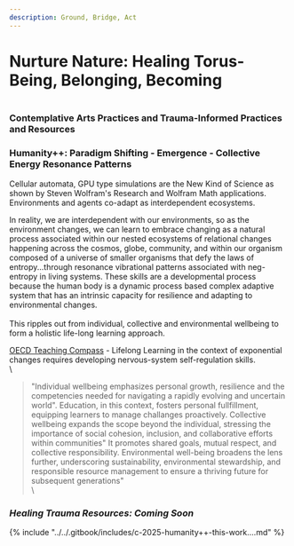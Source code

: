 ```yaml
---
description: Ground, Bridge, Act
---
```


# Nurture Nature: Healing Torus- Being, Belonging, Becoming

<figure><img src="../../.gitbook/assets/Screenshot 2025-09-02 at 5.15.48 PM.png" alt=""><figcaption></figcaption></figure>

### Contemplative Arts Practices and Trauma-Informed Practices and Resources



### Humanity++:   Paradigm Shifting - Emergence - Collective Energy Resonance Patterns&#x20;

Cellular automata, GPU type simulations are the New Kind of Science as shown by Steven Wolfram's Research and Wolfram Math applications.  Environments and agents co-adapt as interdependent ecosystems.

In reality, we are interdependent with our environments, so as the environment changes, we can learn to embrace changing as a natural process associated within our nested ecosystems of relational changes happening across the cosmos, globe, community, and within our organism composed of a universe of smaller organisms that defy the laws of entropy...through resonance vibrational patterns associated with neg-entropy in living systems. These skills are a developmental process because the human body is a dynamic process based complex adaptive system that has an intrinsic capacity for resilience and adapting to environmental changes.  \
\
This ripples out from individual, collective and environmental wellbeing to form a holistic life-long learning approach.&#x20;

[OECD Teaching Compass](https://www.oecd.org/en/publications/oecd-teaching-compass_8297a24a-en.html]) - Lifelong Learning in the context of exponential changes requires developing nervous-system self-regulation skills.  \
\


> &#x20;"Individual wellbeing emphasizes personal growth, resilience and the competencies needed for navigating a rapidly evolving and uncertain world".  Education, in this context, fosters personal fullfillment, equipping learners to manage challanges proactively.  Collective wellbeing expands the scope beyond the individual, stressing the importance of social cohesion, inclusion, and collaborative efforts within communities" It promotes shared goals, mutual respect, and collective responsibility.  Environmental well-being broadens the lens further, underscoring sustainability, environmental stewardship, and responsible resource management to ensure a thriving future for subsequent generations" \
> \
>

### _Healing Trauma Resources: Coming Soon_ 

{% include "../../.gitbook/includes/c-2025-humanity++-this-work....md" %}
